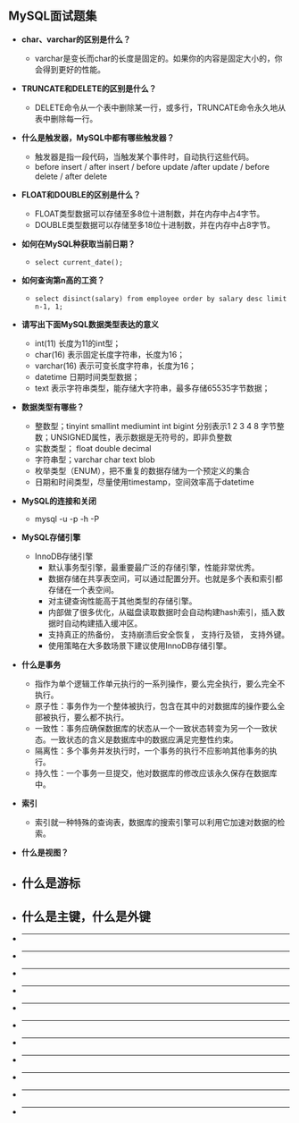 ## MySQL面试题集

- **char、varchar的区别是什么？**
    - varchar是变长而char的长度是固定的。如果你的内容是固定大小的，你会得到更好的性能。
    
- **TRUNCATE和DELETE的区别是什么？**
    - DELETE命令从一个表中删除某一行，或多行，TRUNCATE命令永久地从表中删除每一行。
        
- **什么是触发器，MySQL中都有哪些触发器？**    
    - 触发器是指一段代码，当触发某个事件时，自动执行这些代码。
    - before insert / after insert / before update /after update / before delete / after delete

- **FLOAT和DOUBLE的区别是什么？**
    - FLOAT类型数据可以存储至多8位十进制数，并在内存中占4字节。
    - DOUBLE类型数据可以存储至多18位十进制数，并在内存中占8字节。
        
- **如何在MySQL种获取当前日期？**    
    - `select current_date();`
    
- **如何查询第n高的工资？**    
    - `select disinct(salary) from employee order by salary desc limit n-1, 1;`
    
- **请写出下面MySQL数据类型表达的意义**    
    - int(11) 长度为11的int型；
    - char(16) 表示固定长度字符串，长度为16；
    - varchar(16) 表示可变长度字符串，长度为16；
    - datetime 日期时间类型数据；
    - text 表示字符串类型，能存储大字符串，最多存储65535字节数据；
    
- **数据类型有哪些？**    
    - 整数型；tinyint smallint mediumint int bigint 分别表示1 2 3 4 8 字节整数；UNSIGNED属性，表示数据是无符号的，即非负整数
    - 实数类型； float  double decimal 
    - 字符串型；varchar char text blob
    - 枚举类型（ENUM），把不重复的数据存储为一个预定义的集合
    - 日期和时间类型，尽量使用timestamp，空间效率高于datetime
     
- **MySQL的连接和关闭**
    - mysql -u -p -h -P 
        
- **MySQL存储引擎**    
    - InnoDB存储引擎
        - 默认事务型引擎，最重要最广泛的存储引擎，性能非常优秀。
        - 数据存储在共享表空间，可以通过配置分开。也就是多个表和索引都存储在一个表空间。
        - 对主键查询性能高于其他类型的存储引擎。
        - 内部做了很多优化，从磁盘读取数据时会自动构建hash索引，插入数据时自动构建插入缓冲区。
        - 支持真正的热备份， 支持崩溃后安全恢复， 支持行及锁， 支持外键。
        - 使用策略在大多数场景下建议使用InnoDB存储引擎。
- **什么是事务**
    - 指作为单个逻辑工作单元执行的一系列操作，要么完全执行，要么完全不执行。
    - 原子性：事务作为一个整体被执行，包含在其中的对数据库的操作要么全部被执行，要么都不执行。
    - 一致性：事务应确保数据库的状态从一个一致状态转变为另一个一致状态。一致状态的含义是数据库中的数据应满足完整性约束。
    - 隔离性：多个事务并发执行时，一个事务的执行不应影响其他事务的执行。
    - 持久性：一个事务一旦提交，他对数据库的修改应该永久保存在数据库中。
        
- **索引**    
    - 索引就一种特殊的查询表，数据库的搜索引擎可以利用它加速对数据的检索。
    
- **什么是视图？**    

- **什么是游标**    
    - 
    
- **什么是主键，什么是外键**    
    - 
- ****    
- ****    
- ****    
- ****    
- ****    
- ****    
- ****    
- ****    
- ****    
- ****    
- ****    
     
     